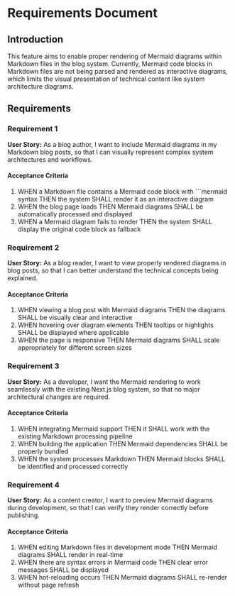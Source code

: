# Requirements Document

## Introduction

This feature aims to enable proper rendering of Mermaid diagrams within Markdown files in the blog system. Currently, Mermaid code blocks in Markdown files are not being parsed and rendered as interactive diagrams, which limits the visual presentation of technical content like system architecture diagrams.

## Requirements

### Requirement 1

**User Story:** As a blog author, I want to include Mermaid diagrams in my Markdown blog posts, so that I can visually represent complex system architectures and workflows.

#### Acceptance Criteria

1. WHEN a Markdown file contains a Mermaid code block with ```mermaid syntax THEN the system SHALL render it as an interactive diagram
2. WHEN the blog page loads THEN Mermaid diagrams SHALL be automatically processed and displayed
3. WHEN a Mermaid diagram fails to render THEN the system SHALL display the original code block as fallback

### Requirement 2

**User Story:** As a blog reader, I want to view properly rendered diagrams in blog posts, so that I can better understand the technical concepts being explained.

#### Acceptance Criteria

1. WHEN viewing a blog post with Mermaid diagrams THEN the diagrams SHALL be visually clear and interactive
2. WHEN hovering over diagram elements THEN tooltips or highlights SHALL be displayed where applicable
3. WHEN the page is responsive THEN Mermaid diagrams SHALL scale appropriately for different screen sizes

### Requirement 3

**User Story:** As a developer, I want the Mermaid rendering to work seamlessly with the existing Next.js blog system, so that no major architectural changes are required.

#### Acceptance Criteria

1. WHEN integrating Mermaid support THEN it SHALL work with the existing Markdown processing pipeline
2. WHEN building the application THEN Mermaid dependencies SHALL be properly bundled
3. WHEN the system processes Markdown THEN Mermaid blocks SHALL be identified and processed correctly

### Requirement 4

**User Story:** As a content creator, I want to preview Mermaid diagrams during development, so that I can verify they render correctly before publishing.

#### Acceptance Criteria

1. WHEN editing Markdown files in development mode THEN Mermaid diagrams SHALL render in real-time
2. WHEN there are syntax errors in Mermaid code THEN clear error messages SHALL be displayed
3. WHEN hot-reloading occurs THEN Mermaid diagrams SHALL re-render without page refresh
